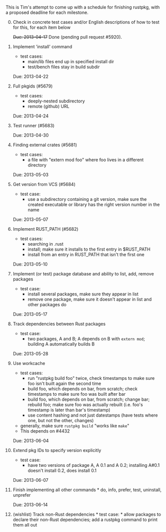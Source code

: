 This is Tim's attempt to come up with a schedule for finishing rustpkg, with a proposed deadline for each milestone.

0. Check in concrete test cases and/or English descriptions of how to test for this, for each item below

      ~~Due: 2013-04-17~~ Done (pending pull request #5920).

1. Implement 'install' command
      * test cases:
        * main/lib files end up in specified install dir
      	* test/bench files stay in build subdir

   Due: 2013-04-22

2. Full	pkgids (#5679)
      * test cases:
         * deeply-nested subdirectory
      	 * remote (github) URL

   Due: 2013-04-24

3. Test	runner (#5683)

   Due: 2013-04-30

4. Finding external crates (#5681)
      * test cases:
          * a file with "extern mod foo" where foo lives in a different directory

   Due: 2013-05-03

5. Get version from VCS (#5684)
      * test case:
          * use a subdirectory containing a git version, make sure the created executable or library has the right version number in the name

   Due: 2013-05-07

6. Implement RUST_PATH (#5682)
      * test cases:
          * searching in .rust
      	  * install; make sure it installs to the first entry in $RUST_PATH
      	  * install from an entry in RUST_PATH that isn't the first one

   Due: 2013-05-10

7. Implement (or test) package database	and ability to list, add, remove packages
      * test case:
          * install several packages, make sure they appear in list
      	  * remove one package, make sure it doesn't appear in list and other packages do

   Due: 2013-05-17

8. Track dependencies between Rust packages
      * test case:
          * two packages, A and B; A depends on B with ```extern mod```; building A automatically builds B

   Due: 2013-05-28

8. Use workcache
      * test cases:
          * run "rustpkg build foo" twice, check timestamps to make sure foo isn't built again the second time
          * build foo, which depends on bar, from scratch; check timestamps to make sure foo was built after bar
          * build foo, which depends on bar, from scratch; change bar; rebuild foo; make sure foo was actually rebuilt (i.e. foo's timestamp is later than bar's timestamp)
          * use content hashing and not just datestamps (have tests where one, but not the other, changes)
      * generally, make sure ```rustpkg build``` "works like ```make```"
      * This depends on #4432

   Due: 2013-06-04

8. Extend pkg IDs to specify version explicitly
      * test case:
           * have two versions of package A, A 0.1 and A 0.2; installing A#0.1 doesn't install 0.2, does install 0.1

   Due: 2013-06-07

8. Finish implementing all other commands
       * do, info, prefer, test, uninstall, unprefer

   Due: 2013-06-14

8. (wishlist) Track non-Rust dependencies
       * test case:
           * allow packages to declare their non-Rust dependencies; add a rustpkg command to print them all out